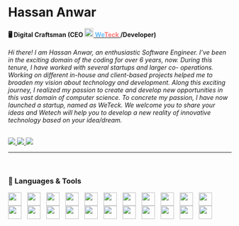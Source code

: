 # Hassan Anwar


**🖥️ Digital Craftsman (CEO 
<img width="20px" src="https://weteck.co/Weteck-4K.png" /><a href="https://linkedin.com/company/weteck" style="">
<span style="color:rgb(101, 188, 250)">We</span><span style="color:rgb(255,117,117)">Teck<span>
</a>
/Developer)**
<br/>
<br/>
_Hi there! I am Hassan Anwar, an enthusiastic Software Engineer. I’ve been in the exciting domain of the coding for over 6 years, now. During this tenure, I have worked with several startups and larger co- operations. Working on different in-house and client-based projects helped me to broaden my vision about technology and development. Along this exciting journey, I realized my passion to create and develop new opportunities in this vast domain of computer science. To concrete my passion, I have now launched a startup, named as WeTeck. We welcome you to share your ideas and Wetech will help you to develop a new reality of innovative technology based on your idea/dream._
<br/>
<br/>
<p align="left">
<a href="https://linkedin.com/in/hassan-algo">
   <img src="https://img.shields.io/badge/LinkedIn-0077B5?style=for-the-badge&logo=linkedin&logoColor=white" />
</a>
<a href="https://instagram.com/hassan.oppa">
   <img src="https://img.shields.io/badge/Instagram-E4405F?style=for-the-badge&logo=instagram&logoColor=white" />
</a>
<a href="https://discord.gg/user/algo#1996">
   <img src="https://img.shields.io/badge/Discord-5865F2?style=for-the-badge&logo=discord&logoColor=white" />
</a>
</p>
<hr>
<br/>

### 🧰 Languages & Tools

<img  align="left" width="30px" style="padding-right:10px" src="https://cdn.jsdelivr.net/gh/devicons/devicon/icons/go/go-original.svg" />
<img align="left" width="30px" style="padding-right:10px" src="https://cdn.jsdelivr.net/gh/devicons/devicon/icons/react/react-original.svg">
<img align="left" width="30px" style="padding-right:10px" src="https://cdn.jsdelivr.net/gh/devicons/devicon/icons/cplusplus/cplusplus-original.svg">
<img align="left" width="30px" style="padding-right:10px" src="https://cdn.jsdelivr.net/gh/devicons/devicon/icons/csharp/csharp-original.svg">
<img align="left" width="30px" style="padding-right:10px" src="https://cdn.jsdelivr.net/gh/devicons/devicon/icons/javascript/javascript-original.svg">
<img align="left" width="30px" style="padding-right:10px" src="https://cdn.jsdelivr.net/gh/devicons/devicon/icons/php/php-original.svg" />
<img align="left" width="30px" style="padding-right:10px" src="https://cdn.jsdelivr.net/gh/devicons/devicon/icons/python/python-original.svg" />
<img align="left" width="30px" style="padding-right:10px" src="https://cdn.jsdelivr.net/gh/devicons/devicon/icons/java/java-original.svg" />
<img  align="left" width="30px" style="padding-right:10px" src="https://cdn.jsdelivr.net/gh/devicons/devicon/icons/electron/electron-original.svg" />
<img  align="left" width="30px" style="padding-right:10px" src="https://cdn.jsdelivr.net/gh/devicons/devicon/icons/nodejs/nodejs-original.svg" />
<img  align="left" width="30px" style="padding-right:10px" src="https://cdn.jsdelivr.net/gh/devicons/devicon/icons/mysql/mysql-original.svg" />
<img  align="left" width="30px" style="padding-right:10px" src="https://cdn.jsdelivr.net/gh/devicons/devicon/icons/mongodb/mongodb-original.svg" />
<img align="left" width="30px" style="padding-right:10px" src="https://cdn.jsdelivr.net/gh/devicons/devicon/icons/postgresql/postgresql-original.svg" />
<img align="left" width="30px" style="padding-right:10px"  src="https://cdn.jsdelivr.net/gh/devicons/devicon/icons/unity/unity-original.svg" />              
<img  align="left" width="30px" style="padding-right:10px" src="https://cdn.jsdelivr.net/gh/devicons/devicon/icons/android/android-original.svg" />
<img align="left" width="30px" style="padding-right:10px"  src="https://cdn.jsdelivr.net/gh/devicons/devicon/icons/linux/linux-original.svg" />
<img  align="left" width="30px" style="padding-right:10px" src="https://cdn.jsdelivr.net/gh/devicons/devicon/icons/git/git-original.svg" />
<img  align="left" width="30px" style="padding-right:10px" src="https://cdn.jsdelivr.net/gh/devicons/devicon/icons/github/github-original.svg" />
<img  align="left" width="30px" style="padding-right:10px" src="https://cdn.jsdelivr.net/gh/devicons/devicon/icons/html5/html5-original.svg" />
<img  align="left" width="30px" style="padding-right:10px" src="https://cdn.jsdelivr.net/gh/devicons/devicon/icons/css3/css3-original.svg" />
<img  align="left" width="30px" style="padding-right:10px" src="https://cdn.jsdelivr.net/gh/devicons/devicon/icons/tailwindcss/tailwindcss-original-wordmark.svg" />
<img align="left" width="30px" style="padding-right:10px"  src="https://cdn.jsdelivr.net/gh/devicons/devicon/icons/bash/bash-original.svg" />
          
#

